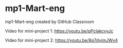 # mp1-Mart-eng
mp1-Mart-eng created by GitHub Classroom

Video for mini-project 1: https://youtu.be/pPcIakcvyJc

Video for mini-project 2: https://youtu.be/8q7dyimJWv4
